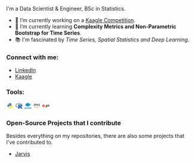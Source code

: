 I'm a Data Scientist & Engineer, BSc in Statistics.

- 🔭 I’m currently working on a [Kaagle Competition](https://www.kaggle.com/c/optiver-realized-volatility-prediction).
- 🌱 I’m currently learning **Complexity Metrics and Non-Parametric Bootstrap for Time Series**.
- 📚 I'm fascinated by _Time Series, Spatial Statistics and Deep Learning_.

### Connect with me:
- [LinkedIn](https://www.linkedin.com/in/adriel-martins-12839a128/)
- [Kaagle](https://www.kaggle.com/adrielmartins)

### Tools:
<code><img height="20" src="https://raw.githubusercontent.com/github/explore/80688e429a7d4ef2fca1e82350fe8e3517d3494d/topics/python/python.png"></code>
<code><img height="20" src="https://raw.githubusercontent.com/github/explore/80688e429a7d4ef2fca1e82350fe8e3517d3494d/topics/r/r.png"></code>
<code><img height="20" src="https://raw.githubusercontent.com/github/explore/80688e429a7d4ef2fca1e82350fe8e3517d3494d/topics/docker/docker.png"></code>
<code><img height="20" src="https://raw.githubusercontent.com/github/explore/fbceb94436312b6dacde68d122a5b9c7d11f9524/topics/aws/aws.png"></code>
<code><img height="20" src="https://raw.githubusercontent.com/github/explore/80688e429a7d4ef2fca1e82350fe8e3517d3494d/topics/git/git.png"></code>


### Open-Source Projects that I contribute

Besides everything on my repositories, there are also some projects that I've contributed to.

* [Jarvis](https://github.com/sukeesh/Jarvis)
